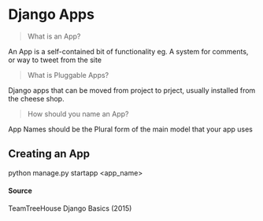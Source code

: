 # Django Apps

> What is an App?

An App is a self-contained bit of functionality
eg. A system for comments, or way to tweet from the site

> What is Pluggable Apps?

Django apps that can be moved from project to prject, usually installed from the cheese shop.

> How should you name an App?

App Names should be the Plural form of the main model that your app uses

## Creating an App

  python manage.py startapp <app_name>

#### Source

TeamTreeHouse Django Basics (2015)
